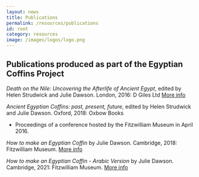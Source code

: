 ```yaml
---
layout: news
title: Publications
permalink: /resources/publications
id: root
category: resources
image: /images/logos/logo.png
---
```


## Publications produced as part of the Egyptian Coffins Project

*Death on the Nile: Uncovering the Afterlife of Ancient Egypt*, edited by Helen Strudwick and Julie Dawson. London, 2016: D Giles Ltd 
[More info](https://egyptiancoffins.org/deathonthenile/catalogue/)

*Ancient Egyptian Coffins: past, present, future*, edited by Helen Strudwick and Julie Dawson. Oxford, 2018: Oxbow Books
* Proceedings of a conference hosted by the Fitzwilliam Museum in April 2016.

*How to make an Egyptian Coffin* by Julie Dawson. Cambridge, 2018: Fitzwilliam Museum. [More info](https://egyptiancoffins.org/news/how-to-make-an-egyptian-coffin)

*How to make an Egyptian Coffin - Arabic Version* by Julie Dawson. Cambridge, 2021: Fitzwilliam Museum. 
[More info](https://egyptiancoffins.org/news/how-to-make-an-egyptian-coffin-Arabic)
